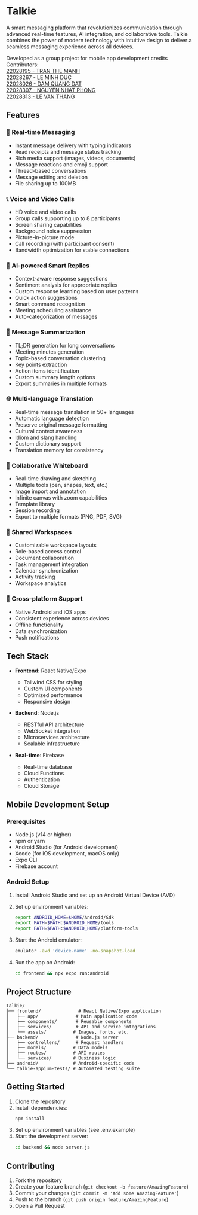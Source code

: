 # Talkie

A smart messaging platform that revolutionizes communication through advanced real-time features, AI integration, and collaborative tools. Talkie combines the power of modern technology with intuitive design to deliver a seamless messaging experience across all devices.

Developed as a group project for mobile app development credits
Contributors:  
[22028195 - TRAN THE MANH](https://github.com/tranmanh2004)  
[22028267 - LE MINH DUC](https://github.com/kuduck192)  
[22028026 - DAM QUANG DAT](https://github.com/quangdatltw)  
[22028307 - NGUYEN NHAT PHONG](https://github.com/xcviixix-rei)  
[22028313 - LE VAN THANG](https://github.com/thnglee)

## Features

### 💬 Real-time Messaging
- Instant message delivery with typing indicators
- Read receipts and message status tracking
- Rich media support (images, videos, documents)
- Message reactions and emoji support
- Thread-based conversations
- Message editing and deletion
- File sharing up to 100MB

### 📞 Voice and Video Calls
- HD voice and video calls
- Group calls supporting up to 8 participants
- Screen sharing capabilities
- Background noise suppression
- Picture-in-picture mode
- Call recording (with participant consent)
- Bandwidth optimization for stable connections

### 🤖 AI-powered Smart Replies
- Context-aware response suggestions
- Sentiment analysis for appropriate replies
- Custom response learning based on user patterns
- Quick action suggestions
- Smart command recognition
- Meeting scheduling assistance
- Auto-categorization of messages

### 📝 Message Summarization
- TL;DR generation for long conversations
- Meeting minutes generation
- Topic-based conversation clustering
- Key points extraction
- Action items identification
- Custom summary length options
- Export summaries in multiple formats

### 🌐 Multi-language Translation
- Real-time message translation in 50+ languages
- Automatic language detection
- Preserve original message formatting
- Cultural context awareness
- Idiom and slang handling
- Custom dictionary support
- Translation memory for consistency

### 🎨 Collaborative Whiteboard
- Real-time drawing and sketching
- Multiple tools (pen, shapes, text, etc.)
- Image import and annotation
- Infinite canvas with zoom capabilities
- Template library
- Session recording
- Export to multiple formats (PNG, PDF, SVG)

### 👥 Shared Workspaces
- Customizable workspace layouts
- Role-based access control
- Document collaboration
- Task management integration
- Calendar synchronization
- Activity tracking
- Workspace analytics

### 📱 Cross-platform Support
- Native Android and iOS apps
- Consistent experience across devices
- Offline functionality
- Data synchronization
- Push notifications

## Tech Stack

- **Frontend**: React Native/Expo
  - Tailwind CSS for styling
  - Custom UI components
  - Optimized performance
  - Responsive design

- **Backend**: Node.js
  - RESTful API architecture
  - WebSocket integration
  - Microservices architecture
  - Scalable infrastructure

- **Real-time**: Firebase
  - Real-time database
  - Cloud Functions
  - Authentication
  - Cloud Storage

## Mobile Development Setup

### Prerequisites

- Node.js (v14 or higher)
- npm or yarn
- Android Studio (for Android development)
- Xcode (for iOS development, macOS only)
- Expo CLI
- Firebase account

### Android Setup

1. Install Android Studio and set up an Android Virtual Device (AVD)
2. Set up environment variables:
   ```bash
   export ANDROID_HOME=$HOME/Android/Sdk
   export PATH=$PATH:$ANDROID_HOME/tools
   export PATH=$PATH:$ANDROID_HOME/platform-tools
   ```

3. Start the Android emulator:
   ```bash
   emulator -avd 'device-name' -no-snapshot-load
   ```

4. Run the app on Android:
   ```bash
   cd frontend && npx expo run:android
   ```


## Project Structure

```
Talkie/
├── frontend/              # React Native/Expo application
│   ├── app/              # Main application code
│   ├── components/       # Reusable components
│   ├── services/         # API and service integrations
│   └── assets/          # Images, fonts, etc.
├── backend/              # Node.js server
│   ├── controllers/      # Request handlers
│   ├── models/          # Data models
│   ├── routes/          # API routes
│   └── services/        # Business logic
├── android/             # Android-specific code
└── talkie-appium-tests/ # Automated testing suite
```

## Getting Started

1. Clone the repository
2. Install dependencies:
   ```bash
   npm install
   ```
3. Set up environment variables (see .env.example)
4. Start the development server:
   ```bash
   cd backend && node server.js
   ```

## Contributing

1. Fork the repository
2. Create your feature branch (`git checkout -b feature/AmazingFeature`)
3. Commit your changes (`git commit -m 'Add some AmazingFeature'`)
4. Push to the branch (`git push origin feature/AmazingFeature`)
5. Open a Pull Request

